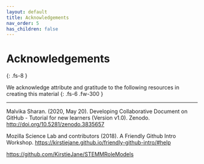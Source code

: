 ```yaml
---
layout: default
title: Acknowledgements
nav_order: 5
has_children: false
---
```


# Acknowledgements
{: .fs-8 }

We acknowledge attribute and gratitude to the following resources in creating this material
{: .fs-6 .fw-300 }

---

Malvika Sharan. (2020, May 20). Developing Collaborative Document on GitHub - Tutorial for new learners (Version v1.0). Zenodo. http://doi.org/10.5281/zenodo.3835657

Mozilla Science Lab and contributors (2018). A Friendly Github Intro Workshop. https://kirstiejane.github.io/friendly-github-intro/#help

https://github.com/KirstieJane/STEMMRoleModels
